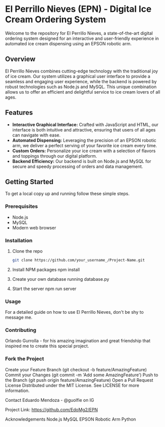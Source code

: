 # El Perrillo Nieves (EPN) - Digital Ice Cream Ordering System

Welcome to the repository for El Perrillo Nieves, a state-of-the-art digital ordering system designed for an interactive and user-friendly experience in automated ice cream dispensing using an EPSON robotic arm.

## Overview

El Perrillo Nieves combines cutting-edge technology with the traditional joy of ice cream. Our system utilizes a graphical user interface to provide a seamless and engaging user experience, while the backend is powered by robust technologies such as Node.js and MySQL. This unique combination allows us to offer an efficient and delightful service to ice cream lovers of all ages.

## Features

- **Interactive Graphical Interface:** Crafted with JavaScript and HTML, our interface is both intuitive and attractive, ensuring that users of all ages can navigate with ease.
- **Automated Dispensing:** Leveraging the precision of an EPSON robotic arm, we deliver a perfect serving of your favorite ice cream every time.
- **Custom Orders:** Personalize your ice cream with a selection of flavors and toppings through our digital platform.
- **Backend Efficiency:** Our backend is built on Node.js and MySQL for secure and speedy processing of orders and data management.

## Getting Started

To get a local copy up and running follow these simple steps.

### Prerequisites

- Node.js
- MySQL
- Modern web browser

### Installation

1. Clone the repo
   ```sh
   git clone https://github.com/your_username_/Project-Name.git
2. Install NPM packages
   npm install

3. Create your own database running database.py
4. Start the server
   npm run server

### Usage
For a detailed guide on how to use El Perrillo Nieves, don't be shy to message me.

### Contributing
Orlando Gurrolla - for his amazing imagination and great friendship that inspired me to create this special project.

### Fork the Project
Create your Feature Branch (git checkout -b feature/AmazingFeature)
Commit your Changes (git commit -m 'Add some AmazingFeature')
Push to the Branch (git push origin feature/AmazingFeature)
Open a Pull Request
License
Distributed under the MIT License. See LICENSE for more information.

Contact
Eduardo Mendoza - @guolfie on IG

Project Link: https://github.com/EdoMg2/EPN

Acknowledgements
Node.js
MySQL
EPSON Robotic Arm
Python

